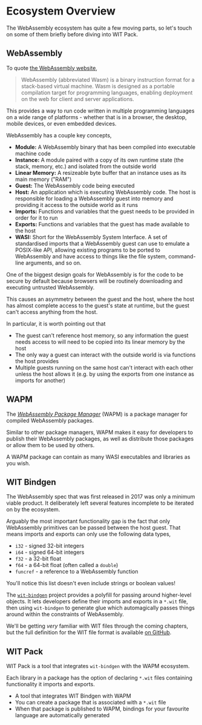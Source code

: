 # Ecosystem Overview

The WebAssembly ecosystem has quite a few moving parts, so let's touch on some
of them briefly before diving into WIT Pack.

## WebAssembly

To quote [the WebAssembly website][website],

> WebAssembly (abbreviated Wasm) is a binary instruction format for a
> stack-based virtual machine. Wasm is designed as a portable compilation target
> for programming languages, enabling deployment on the web for client and
> server applications.

This provides a way to run code written in multiple programming languages on a
wide range of platforms - whether that is in a browser, the desktop, mobile
devices, or even embedded devices.

WebAssembly has a couple key concepts,

- **Module:** A WebAssembly binary that has been compiled into executable
  machine code
- **Instance:** A module paired with a copy of its own runtime state (the stack,
  memory, etc.) and isolated from the outside world
- **Linear Memory:** A resizeable byte buffer that an instance uses as its main
  memory ("RAM")
- **Guest:** The WebAssembly code being executed
- **Host:** An application which is executing WebAssembly code. The host is
  responsible for loading a WebAssembly guest into memory and providing it
  access to the outside world as it runs
- **Imports:** Functions and variables that the guest needs to be provided in
  order for it to run
- **Exports:** Functions and variables that the guest has made available to the
  host
- **WASI:** Short for the WebAssembly System Interface. A set of standardised
  imports that a WebAssembly guest can use to emulate a POSIX-like API, allowing
  existing programs to be ported to WebAssembly and have access to things like
  the file system, command-line arguments, and so on.

One of the biggest design goals for WebAssembly is for the code to be secure by
default because browsers will be routinely downloading and executing untrusted
WebAssembly.

This causes an asymmetry between the guest and the host, where the host has
almost complete access to the guest's state at runtime, but the guest can't
access anything from the host.

In particular, it is worth pointing out that

- The guest can't reference host memory, so any information the guest needs
  access to will need to be copied into its linear memory by the host
- The only way a guest can interact with the outside world is via functions the
  host provides
- Multiple guests running on the same host can't interact with each other unless
  the host allows it (e.g. by using the exports from one instance as imports
  for another)

## WAPM

The [*WebAssembly Package Manager*][wapm] (WAPM) is a package manager for
compiled WebAssembly packages.

Similar to other package managers, WAPM makes it easy for developers to publish
their WebAssembly packages, as well as distribute those packages or allow them
to be used by others.

A WAPM package can contain as many WASI executables and libraries as you wish.

## WIT Bindgen

The WebAssembly spec that was first released in 2017 was only a minimum viable
product. It deliberately left several features incomplete to be iterated on by
the ecosystem.

Arguably the most important functionality gap is the fact that only WebAssembly
primitives can be passed between the host guest. That means imports and exports
can only use the following data types,

- `i32` - signed 32-bit integers
- `i64` - signed 64-bit integers
- `f32` - a 32-bit float
- `f64` - a 64-bit float (often called a `double`)
- `funcref` - a reference to a WebAssembly function

You'll notice this list doesn't even include strings or boolean values!

The [`wit-bindgen`][wit-bindgen] project provides a polyfill for passing
around higher-level objects. It lets developers define their imports and exports
in a `*.wit` file, then using `wit-bindgen` to generate glue which automagically
passes things around within the constraints of WebAssembly.

We'll be getting *very* familiar with WIT files through the coming chapters, but
the full definition for the WIT file format is available [on GitHub][wit].

## WIT Pack

WIT Pack is a tool that integrates `wit-bindgen` with the WAPM ecosystem.

Each library in a package has the option of declaring `*.wit` files containing
functionality it imports and exports.

- A tool that integrates WIT Bindgen with WAPM
- You can create a package that is associated with a `*.wit` file
- When that package is published to WAPM, bindings for your favourite language
  are automatically generated


[wapm]: https://wapm.io/
[website]: https://webassembly.org/
[wit-bindgen]: https://github.com/bytecodealliance/wit-bindgen
[wit]: https://github.com/WebAssembly/component-model/blob/5754989219db51ba24def50c3ac28bb9775ead33/design/mvp/WIT.md
